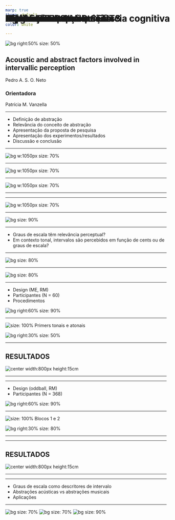 ```yaml
---
marp: true
theme: default
backgroundColor: #606060
color: white

---
```


<style>
footer {
  color: white
}
</style>


![bg right:50% size: 50%](principal-png/neuro.png)
 

# SCALE STEPS AND CENTS
## Acoustic and abstract factors involved in intervallic perception


Pedro A. S. O. Neto

### Orientadora 
Patrícia M. Vanzella

<!--
_footer: 'Defesa de mestrado - Centro de Matemática, Computação e Cognição'
-->

---

# Roteiro da apresentação

- Definição de abstração
- Relevância do conceito de abstração
- Apresentação da proposta de pesquisa
- Apresentação dos experimentos/resultados
- Discussão e conclusão


---
<style scoped>
section {
  padding: 60;
}
h1 {
  position: fixed;
  top: 1em;

}
</style>

# Abstração
![bg w:1050px size: 70%](principal-png/abstract.png) 

<!--
_footer: Fonte: https://computersciencewiki.org/
-->

---
<style scoped>
section {
  padding: 60;
}
h1 {
  position: fixed;
  top: 1em;

}
</style>

# Abstração
![bg w:1050px size: 70%](principal-png/abstraction2.png) 

<!--
_footer: Fonte: https://computersciencewiki.org/
-->

---
<style scoped>
section {
  padding: 60;
}
h1 {
  position: fixed;
  top: 1em;

}
</style>
# Abstração
![bg w:1050px size: 70%](principal-png/abstracao.jpg)

---

# Música, abstração e ciência cognitiva

---
<style scoped>
section {
  padding: 60;
}
h1 {
  position: fixed;
  top: 1em;

}
</style>
# Música, abstração e ciência cognitiva
![bg w:1050px size: 70%](principal-png/ab3.jpg) 

---
<style scoped>
section {
  padding: 60;
}
h1 {
  position: fixed;
  top: 3em;

}
</style>

# Graus de escala ou cents?
![bg size: 90%](principal-png/fig1.jpg) 


<!--
_footer: Música, abstração e ciência cognitiva
-->

---

# Perguntas de pesquisa

- Graus de escala têm relevância perceptual?
- Em contexto tonal, intervalos são percebidos em função de cents ou de graus de escala?


---
<style scoped>
section {
  padding: 60;
}
h1 {
  position: fixed;
  top: 2em;

}
</style>
# Hipóteses

![bg size: 80%](principal-png/pergunta1.png) 

<!--
_footer: Experimento 1: Hipótese 1
-->


---
<style scoped>
section {
  padding: 60;
}
h1 {
  position: fixed;
  top: 2em;

}
</style>
# Hipóteses

![bg size: 80%](principal-png/pergunta2.png) 



<!--
_footer: Experimento 1: Hipótese 2
-->

---


# Experimento 1

- Design (ME, RM)
- Participantes (N = 60)
- Procedimentos 

![bg right:60% size: 90%](principal-png/timeline.png) 


---

# Estímulos

![size: 100%](principal-png/stimuli.png) 
Primers tonais e atonais


![bg right:30% size: 50%](principal-png/audii.png) 

<!--
_footer: Experimento 1: Estímulos
-->

---

## RESULTADOS

![center width:800px height:15cm](principal-png/exp1_result.jpg) 

<!--
_footer: Experimento 1: Resultados
-->
---

---
# Experimento 2

- Design (oddball, RM)
- Participantes (N = 368)

![bg right:60% size: 90%](principal-png/palheiro.jpg) 


---

# Estímulos

![size: 100%](principal-png/exp2.png) 
Blocos 1 e 2


![bg right:30% size: 80%](principal-png/oddball.png) 

<!--
_footer: Experimento 2: Estímulos
-->
---

---

## RESULTADOS

![center width:800px height:15cm](principal-png/exp2_result.png) 

<!--
_footer: Experimento 2: Resultados
-->
---

---

# Discussão e conclusões

- Graus de escala como descritores de intervalo
- Abstrações acústicas vs abstrações musicais
- Aplicações


---

# Agradecimentos

<style scoped>
section {
  padding: 60;
}
h1 {
  position: fixed;
  top: 2em;

}
</style>

![bg size: 70%](principal-png/logotipo-ufabc-abaixo.png)
![bg size: 70%](principal-png/neuro.png)
![bg size: 90%](principal-png/neuromusica.png)